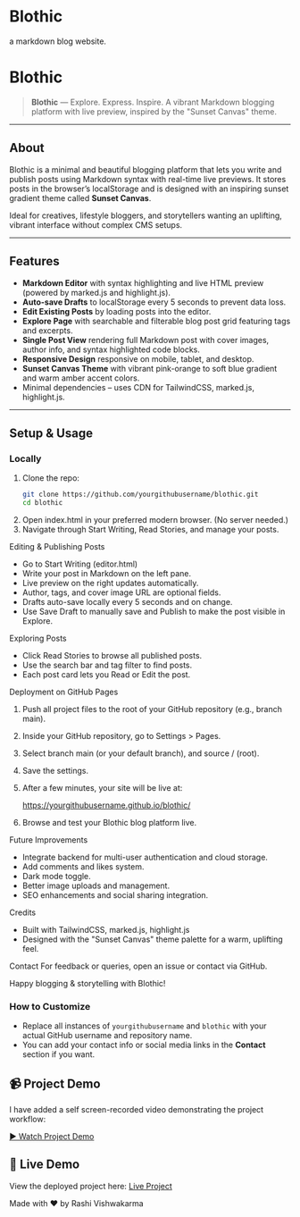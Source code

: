 # Blothic
a markdown blog website.
# Blothic

> **Blothic** — Explore. Express. Inspire.
> A vibrant Markdown blogging platform with live preview, inspired by the "Sunset Canvas" theme.

---

##  About

Blothic is a minimal and beautiful blogging platform that lets you write and publish posts using Markdown syntax with real-time live previews. It stores posts in the browser’s localStorage and is designed with an inspiring sunset gradient theme called **Sunset Canvas**.

Ideal for creatives, lifestyle bloggers, and storytellers wanting an uplifting, vibrant interface without complex CMS setups.

---

## Features

- **Markdown Editor** with syntax highlighting and live HTML preview (powered by marked.js and highlight.js).
- **Auto-save Drafts** to localStorage every 5 seconds to prevent data loss.
- **Edit Existing Posts** by loading posts into the editor.
- **Explore Page** with searchable and filterable blog post grid featuring tags and excerpts.
- **Single Post View** rendering full Markdown post with cover images, author info, and syntax highlighted code blocks.
- **Responsive Design** responsive on mobile, tablet, and desktop.
- **Sunset Canvas Theme** with vibrant pink-orange to soft blue gradient and warm amber accent colors.
- Minimal dependencies – uses CDN for TailwindCSS, marked.js, highlight.js.

---

##  Setup & Usage

### Locally

1. Clone the repo:
   ```bash
   git clone https://github.com/yourgithubusername/blothic.git
   cd blothic
2. Open index.html in your preferred modern browser. (No server needed.)
3. Navigate through Start Writing, Read Stories, and manage your posts.

Editing & Publishing Posts

- Go to Start Writing (editor.html)
- Write your post in Markdown on the left pane.
- Live preview on the right updates automatically.
- Author, tags, and cover image URL are optional fields.
- Drafts auto-save locally every 5 seconds and on change.
- Use Save Draft to manually save and Publish to make the post visible in Explore.

Exploring Posts
- Click Read Stories to browse all published posts.
- Use the search bar and tag filter to find posts.
- Each post card lets you Read or Edit the post.

 Deployment on GitHub Pages
1. Push all project files to the root of your GitHub repository (e.g., branch main).
2. Inside your GitHub repository, go to Settings > Pages.
3. Select branch main (or your default branch), and source / (root).
4. Save the settings.
5. After a few minutes, your site will be live at:

     https://yourgithubusername.github.io/blothic/

6. Browse and test your Blothic blog platform live.

 Future Improvements
- Integrate backend for multi-user authentication and cloud storage.
- Add comments and likes system.
- Dark mode toggle.
- Better image uploads and management.
- SEO enhancements and social sharing integration.

Credits
- Built with TailwindCSS, marked.js, highlight.js
- Designed with the "Sunset Canvas" theme palette for a warm, uplifting feel.

Contact
For feedback or queries, open an issue or contact via GitHub.

Happy blogging & storytelling with Blothic!


### How to Customize

- Replace all instances of `yourgithubusername` and `blothic` with your actual GitHub username and repository name.  
- You can add your contact info or social media links in the **Contact** section if you want.

## 📹 Project Demo

I have added a self screen-recorded video demonstrating the project workflow:

[▶️ Watch Project Demo](https://drive.google.com/file/d/15X5EMqynVRlZC-u1DsGa2_EAwgPQAJSe/view?usp=sharing)

## 🚀 Live Demo

View the deployed project here: [Live Project](https://rashivishwakarmaa.github.io/galaxy-portfolio/)

Made with ❤️ by Rashi Vishwakarma

